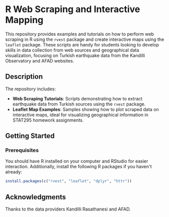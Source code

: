 # R Web Scraping and Interactive Mapping

This repository provides examples and tutorials on how to perform web scraping in R using the `rvest` 
package and create interactive maps using the `leaflet` package. These scripts are handy for students looking to 
develop skills in data collection from web sources and geographical data visualization, focusing on Turkish earthquake data from the Kandilli Observatory and AFAD websites.

## Description

The repository includes:

- **Web Scraping Tutorials**: Scripts demonstrating how to extract earthquake data from Turkish sources using the `rvest` package.
- **Leaflet Map Examples**: Samples showing how to plot scraped data on interactive maps, ideal for visualizing geographical information in STAT295 homework assignments.

## Getting Started

### Prerequisites

You should have R installed on your computer and RStudio for easier interaction. Additionally, install the following R packages if you haven't already:

```R
install.packages(c("rvest", "leaflet", "dplyr", "httr"))
```

## Acknowledgments

Thanks to the data providers Kandilli Rasathanesi and AFAD.

